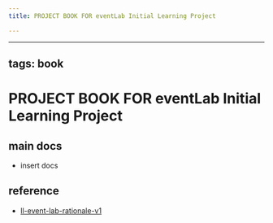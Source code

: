 ```yaml
---
title: PROJECT BOOK FOR eventLab Initial Learning Project

---
```



---
tags: book
---

PROJECT BOOK FOR eventLab Initial Learning Project
===

main docs
---

- insert docs

reference
---

- [ll-event-lab-rationale-v1](/AunryFEcRm6SG8qAbHAyIw)

